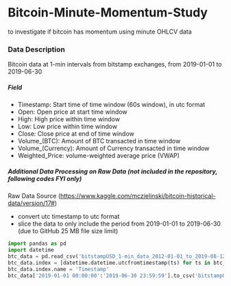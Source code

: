 # Bitcoin-Minute-Momentum-Study
to investigate if bitcoin has momentum using minute OHLCV data
### Data Description
Bitcoin data at 1-min intervals from bitstamp exchanges, from 2019-01-01 to 2019-06-30
##### Field
* Timestamp: Start time of time window (60s window), in utc format
* Open: Open price at start time window
* High: High price within time window
* Low: Low price within time window
* Close: Close price at end of time window
* Volume_(BTC): Amount of BTC transacted in time window
* Volume_(Currency): Amount of Currency transacted in time window
* Weighted_Price: volume-weighted average price (VWAP)
##### Additional Data Processing on Raw Data (not included in the repository, following codes FYI only)
Raw Data Source (https://www.kaggle.com/mczielinski/bitcoin-historical-data/version/17#)
* convert utc timestamp to utc format
* slice the data to only include the period from 2019-01-01 to 2019-06-30 (due to GitHub 25 MB file size limit)
```python
import pandas as pd
import datetime
btc_data = pd.read_csv('bitstampUSD_1-min_data_2012-01-01_to_2019-08-12.csv', index_col='Timestamp')
btc_data.index = [datetime.datetime.utcfromtimestamp(ts) for ts in btc_data.index]
btc_data.index.name = 'Timestamp'
btc_data['2019-01-01 00:00:00':'2019-06-30 23:59:59'].to_csv('bitstampUSD_1-min_data_2019-01-01_to_2019-06-30.csv')
```
